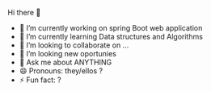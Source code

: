 Hi there 👋

- 🔭 I’m currently working on spring Boot web application 
- 🌱 I’m currently learning Data structures and Algorithms 
- 👯 I’m looking to collaborate on ...
- 🤔 I’m looking new oportunies
- 💬 Ask me about ANYTHING 
- 😄 Pronouns: they/ellos ?
- ⚡ Fun fact: ?
